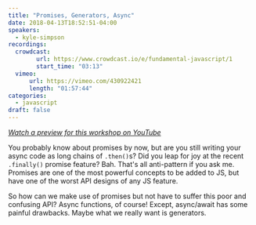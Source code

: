 ```yaml
---
title: "Promises, Generators, Async"
date: 2018-04-13T18:52:51-04:00
speakers:
  - kyle-simpson
recordings:
  crowdcast:
        url: https://www.crowdcast.io/e/fundamental-javascript/1
        start_time: "03:13"
  vimeo:
      url: https://vimeo.com/430922421
      length: "01:57:44"
categories:
  - javascript
draft: false
---
```


[_Watch a preview for this workshop on YouTube_](https://www.youtube.com/watch?v=mnRCmzPDPO0)

You probably know about promises by now, but are you still writing your async code as long chains of `.then()`s? Did you leap for joy at the recent `.finally()` promise feature? Bah. That's all anti-pattern if you ask me. Promises are one of the most powerful concepts to be added to JS, but have one of the worst API designs of any JS feature.

So how can we make use of promises but not have to suffer this poor and confusing API? Async functions, of course! Except, async/await has some painful drawbacks. Maybe what we really want is generators.
